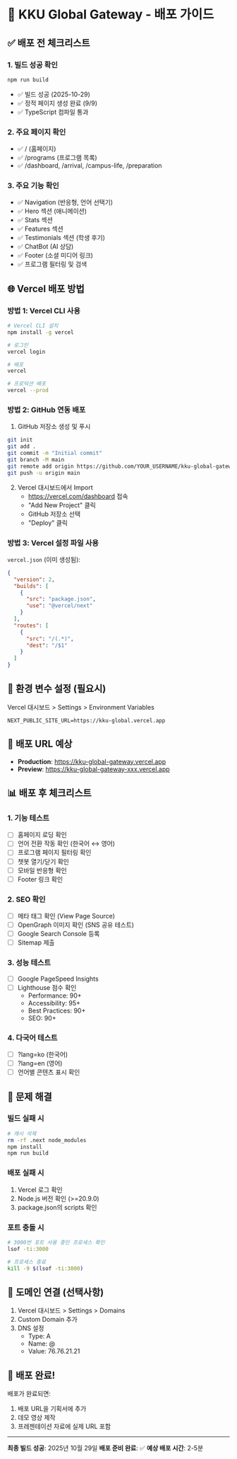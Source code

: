 # 🚀 KKU Global Gateway - 배포 가이드

## ✅ 배포 전 체크리스트

### 1. 빌드 성공 확인
```bash
npm run build
```
- ✅ 빌드 성공 (2025-10-29)
- ✅ 정적 페이지 생성 완료 (9/9)
- ✅ TypeScript 컴파일 통과

### 2. 주요 페이지 확인
- ✅ / (홈페이지)
- ✅ /programs (프로그램 목록)
- ✅ /dashboard, /arrival, /campus-life, /preparation

### 3. 주요 기능 확인
- ✅ Navigation (반응형, 언어 선택기)
- ✅ Hero 섹션 (애니메이션)
- ✅ Stats 섹션
- ✅ Features 섹션
- ✅ Testimonials 섹션 (학생 후기)
- ✅ ChatBot (AI 상담)
- ✅ Footer (소셜 미디어 링크)
- ✅ 프로그램 필터링 및 검색

## 🌐 Vercel 배포 방법

### 방법 1: Vercel CLI 사용

```bash
# Vercel CLI 설치
npm install -g vercel

# 로그인
vercel login

# 배포
vercel

# 프로덕션 배포
vercel --prod
```

### 방법 2: GitHub 연동 배포

1. GitHub 저장소 생성 및 푸시
```bash
git init
git add .
git commit -m "Initial commit"
git branch -M main
git remote add origin https://github.com/YOUR_USERNAME/kku-global-gateway.git
git push -u origin main
```

2. Vercel 대시보드에서 Import
   - https://vercel.com/dashboard 접속
   - "Add New Project" 클릭
   - GitHub 저장소 선택
   - "Deploy" 클릭

### 방법 3: Vercel 설정 파일 사용

`vercel.json` (이미 생성됨):
```json
{
  "version": 2,
  "builds": [
    {
      "src": "package.json",
      "use": "@vercel/next"
    }
  ],
  "routes": [
    {
      "src": "/(.*)",
      "dest": "/$1"
    }
  ]
}
```

## 📝 환경 변수 설정 (필요시)

Vercel 대시보드 > Settings > Environment Variables

```
NEXT_PUBLIC_SITE_URL=https://kku-global.vercel.app
```

## 🔗 배포 URL 예상

- **Production**: https://kku-global-gateway.vercel.app
- **Preview**: https://kku-global-gateway-xxx.vercel.app

## 📊 배포 후 체크리스트

### 1. 기능 테스트
- [ ] 홈페이지 로딩 확인
- [ ] 언어 전환 작동 확인 (한국어 ↔ 영어)
- [ ] 프로그램 페이지 필터링 확인
- [ ] 챗봇 열기/닫기 확인
- [ ] 모바일 반응형 확인
- [ ] Footer 링크 확인

### 2. SEO 확인
- [ ] 메타 태그 확인 (View Page Source)
- [ ] OpenGraph 이미지 확인 (SNS 공유 테스트)
- [ ] Google Search Console 등록
- [ ] Sitemap 제출

### 3. 성능 테스트
- [ ] Google PageSpeed Insights
- [ ] Lighthouse 점수 확인
  - Performance: 90+
  - Accessibility: 95+
  - Best Practices: 90+
  - SEO: 90+

### 4. 다국어 테스트
- [ ] ?lang=ko (한국어)
- [ ] ?lang=en (영어)
- [ ] 언어별 콘텐츠 표시 확인

## 🐛 문제 해결

### 빌드 실패 시
```bash
# 캐시 삭제
rm -rf .next node_modules
npm install
npm run build
```

### 배포 실패 시
1. Vercel 로그 확인
2. Node.js 버전 확인 (>=20.9.0)
3. package.json의 scripts 확인

### 포트 충돌 시
```bash
# 3000번 포트 사용 중인 프로세스 확인
lsof -ti:3000

# 프로세스 종료
kill -9 $(lsof -ti:3000)
```

## 📱 도메인 연결 (선택사항)

1. Vercel 대시보드 > Settings > Domains
2. Custom Domain 추가
3. DNS 설정
   - Type: A
   - Name: @
   - Value: 76.76.21.21

## 🎉 배포 완료!

배포가 완료되면:
1. 배포 URL을 기획서에 추가
2. 데모 영상 제작
3. 프레젠테이션 자료에 실제 URL 포함

---

**최종 빌드 성공**: 2025년 10월 29일
**배포 준비 완료**: ✅
**예상 배포 시간**: 2-5분
